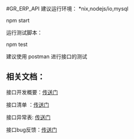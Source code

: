 #GR_ERP_API
建议运行环境：
*nix,nodejs/io,mysql

npm start

运行测试脚本：

npm test

建议使用 postman 进行接口的测试

相关文档：
---
接口开发概要：[传送门](https://h5.huoban.com/item_share/item?encrypt_item_share_id=3cac12aa426b7c0a2e983da728529543)

接口清单 ：[传送门](https://h5.huoban.com/app_share/board/list_item?encrypt_app_id=440b92c16a22a73e7fe3bb0644a23981)

接口异常表: [传送门](https://h5.huoban.com/app_share/board/list_item?encrypt_app_id=ec6a249a191c21543d76b8ce03b96a93)

接口bug反馈：[传送门](https://h5.huoban.com/app_share/form/create_item?encrypt_app_id=6dd7cbb11b5586abcc0e77d8dbf88988)




